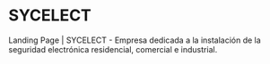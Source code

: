 # SYCELECT
Landing Page | SYCELECT - Empresa dedicada a la instalación de la seguridad electrónica residencial, comercial e industrial.

